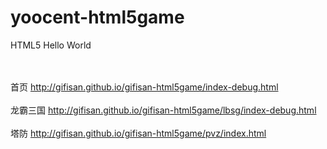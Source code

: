 # yoocent-html5game
HTML5 Hello World



<html lang="zh">
	<head>
		<meta http-equiv="Content-Type" content="text/html; charset=UTF-8">
	</head>
	<body>
		</br>
		</br>
		首页
		<a href="http://gifisan.github.io/gifisan-html5game/index-debug.html" target="_blank">
			http://gifisan.github.io/gifisan-html5game/index-debug.html
		</a>
		</br>
		</br>
		龙霸三国
		<a href="http://gifisan.github.io/gifisan-html5game/lbsg/index-debug.html" target="_blank">
			http://gifisan.github.io/gifisan-html5game/lbsg/index-debug.html
		</a>
		</br>
		</br>
		塔防
		<a href="http://gifisan.github.io/gifisan-html5game/pvz/index.html" target="_blank">
			http://gifisan.github.io/gifisan-html5game/pvz/index.html
		</a>
	</body>
</html>




